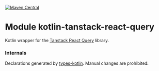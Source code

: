 [![Maven Central](https://img.shields.io/maven-central/v/org.jetbrains.kotlin-wrappers/kotlin-tanstack-react-query)](https://search.maven.org/artifact/org.jetbrains.kotlin-wrappers/kotlin-tanstack-react-query)

# Module kotlin-tanstack-react-query

Kotlin wrapper for the [Tanstack React Query](https://github.com/TanStack/query/) library.

### Internals

Declarations generated by [types-kotlin](https://github.com/karakum-team/types-kotlin). Manual changes are prohibited.
